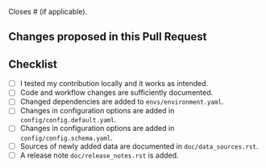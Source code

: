 Closes # (if applicable).

## Changes proposed in this Pull Request


## Checklist

- [ ] I tested my contribution locally and it works as intended.
- [ ] Code and workflow changes are sufficiently documented.
- [ ] Changed dependencies are added to `envs/environment.yaml`.
- [ ] Changes in configuration options are added in `config/config.default.yaml`.
- [ ] Changes in configuration options are added in `config/config.schema.yaml`.
- [ ] Sources of newly added data are documented in `doc/data_sources.rst`.
- [ ] A release note `doc/release_notes.rst` is added.
